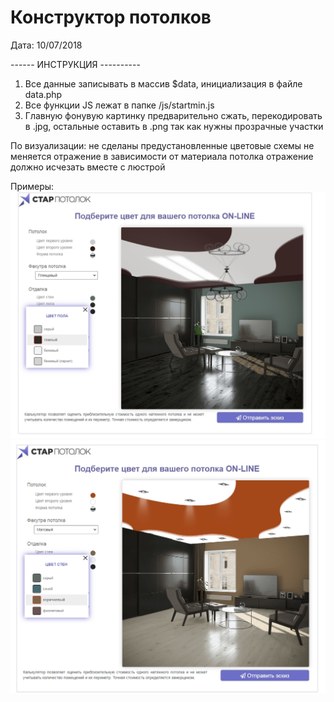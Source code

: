 # Конструктор потолков

Дата: 10/07/2018


------ ИНСТРУКЦИЯ ----------
1. Все данные записывать в массив $data, инициализация в файле data.php
2. Все функции JS   лежат в папке /js/startmin.js
3. Главную фонувую картинку предварительно сжать, перекодировать в .jpg, остальные оставить в .png так как нужны прозрачные участки




По визуализации: 
не сделаны предустановленные цветовые схемы
не меняется отражение в зависимости от материала потолка
отражение должно исчезать вместе с люстрой

Примеры:
![Альтернативный текст](/images/img-1.jpg)
![Альтернативный текст](/images/img-2.jpg)

